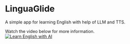 # LinguaGlide

A simple app for learning English with help of LLM and TTS.

Watch the video below for more information.  
[![Learn English with AI](https://img.youtube.com/vi/h89isHyMrr0/0.jpg)](https://www.youtube.com/watch?v=h89isHyMrr0)
